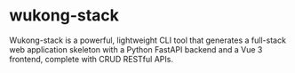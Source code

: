 # wukong-stack
Wukong-stack is a powerful, lightweight CLI tool that generates a full-stack web application skeleton with a Python FastAPI backend and a Vue 3 frontend, complete with CRUD RESTful APIs. 
